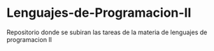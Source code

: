 # Lenguajes-de-Programacion-II
Repositorio donde se subiran las tareas de la materia de lenguajes de programacion II

